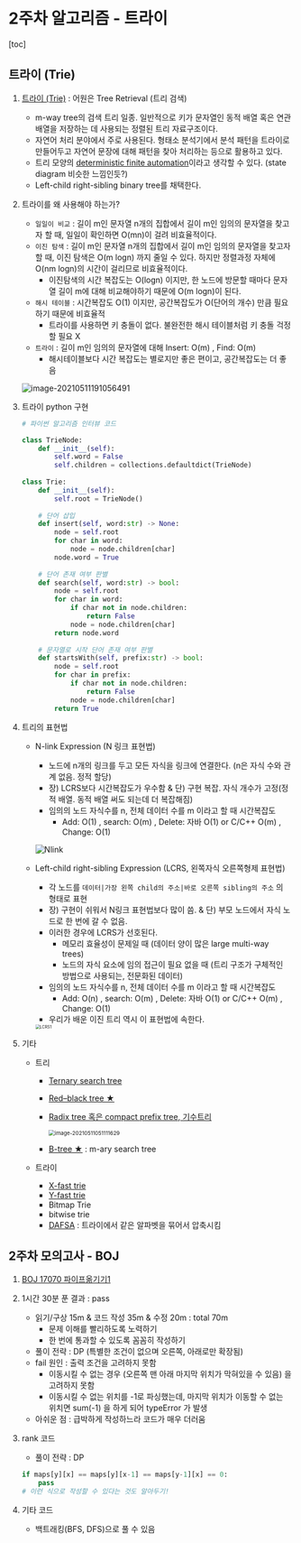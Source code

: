 # 2주차 알고리즘 - 트라이

[toc]

## 트라이 (Trie)

1. [트라이 (Trie)](https://en.wikipedia.org/wiki/Trie) : 어원은 Tree Retrieval (트리 검색)

   - m-way tree의 검색 트리 일종. 일반적으로 키가 문자열인 동적  배열 혹은 연관 배열을 저장하는 데 사용되는 정렬된 트리 자료구조이다.
   - 자연어 처리 분야에서 주로 사용된다. 형태소 분석기에서 분석 패턴을 트라이로 만들어두고 자연어 문장에 대해 패턴을 찾아 처리하는 등으로 활용하고 있다. 
   - 트리 모양의 [deterministic finite automation](https://en.wikipedia.org/wiki/Deterministic_finite_automaton)이라고 생각할 수 있다. (state diagram 비슷한 느낌인듯?)
   - Left-child right-sibling binary tree를 채택한다.

2. 트라이를 왜 사용해야 하는가? 

   - `일일이 비교` : 길이 m인 문자열 n개의 집합에서 길이 m인 임의의 문자열을 찾고자 할 때, 일일이 확인하면 O(mn)이 걸려 비효율적이다.
   - `이진 탐색` : 길이 m인 문자열 n개의 집합에서 길이 m인 임의의 문자열을 찾고자 할 때, 이진 탐색은 O(m logn) 까지 줄일 수 있다. 하지만 정렬과정 자체에 O(nm logn)의 시간이 걸리므로 비효율적이다.
     - 이진탐색의 시간 복잡도는 O(logn) 이지만, 한 노드에 방문할 때마다 문자열 길이 m에 대해 비교해야하기 때문에 O(m logn)이 된다.
   - `해시 테이블` : 시간복잡도 O(1) 이지만, 공간복잡도가 O(단어의 개수) 만큼 필요하기 때문에 비효율적
     - 트라이를 사용하면 키 충돌이 없다. 불완전한 해시 테이블처럼 키 충돌 걱정할 필요 X
   - `트라이` : 길이 m인 임의의 문자열에 대해 Insert: O(m) , Find: O(m)
     - 해시테이블보다 시간 복잡도는 별로지만 좋은 편이고, 공간복잡도는 더 좋음

   ![image-20210511191056491](README.assets/image-20210511191056491.png)

3. 트라이 python 구현 

   ```python
   # 파이썬 알고리즘 인터뷰 코드
   
   class TrieNode:
       def __init__(self):
           self.word = False
           self.children = collections.defaultdict(TrieNode)
           
   class Trie:
       def __init__(self):
           self.root = TrieNode()
       
       # 단어 삽입
       def insert(self, word:str) -> None:
           node = self.root
           for char in word:
               node = node.children[char]
           node.word = True
       
       # 단어 존재 여부 판별
       def search(self, word:str) -> bool:
           node = self.root
           for char in word:
               if char not in node.children:
                   return False
               node = node.children[char]
           return node.word
       
       # 문자열로 시작 단어 존재 여부 판별
       def startsWith(self, prefix:str) -> bool:
           node = self.root
           for char in prefix:
               if char not in node.children:
                   return False
               node = node.children[char]
           return True
   ```

4. 트리의 표현법

   - N-link Expression (N 링크 표현법)

     - 노드에 n개의 링크를 두고 모든 자식을 링크에 연결한다. (n은 자식 수와 관계 없음. 정적 할당)
     - 장) LCRS보다 시간복잡도가 우수함 & 단) 구현 복잡. 자식 개수가 고정(정적 배열. 동적 배열 써도 되는데 더 복잡해짐)
     - 임의의 노드 자식수를 n, 전체 데이터 수를 m 이라고 할 때 시간복잡도
       - Add: O(1) , search: O(m) , Delete: 자바 O(1) or C/C++ O(m) , Change: O(1)

     ![Nlink](README.assets/Nlink.png)

   - Left-child right-sibling Expression (LCRS, 왼쪽자식 오른쪽형제 표현법)

     - 각 노드를 `데이터|가장 왼쪽 child의 주소|바로 오른쪽 sibling의 주소` 의 형태로 표현
     - 장) 구현이 쉬워서 N링크 표현법보다 많이 씀. & 단)  부모 노드에서 자식 노드로 한 번에 갈 수 없음.
     - 이러한 경우에 LCRS가 선호된다.
       - 메모리 효율성이 문제일 때 (데이터 양이 많은 large multi-way trees)
       - 노드의 자식 요소에 임의 접근이 필요 없을 때 (트리 구조가 구체적인 방법으로 사용되는, 전문화된 데이터)
     - 임의의 노드 자식수를 n, 전체 데이터 수를 m 이라고 할 때 시간복잡도
       - Add: O(n) , search: O(m) , Delete: 자바 O(1) or C/C++ O(m) , Change: O(1)
     - 우리가 배운 이진 트리 역시 이 표현법에 속한다.

     <img src="README.assets/LCRS1.png" alt="LCRS1" style="zoom:50%;" />

5. 기타

   - 트리

     - [Ternary search tree](https://en.wikipedia.org/wiki/Ternary_search_tree)

     - [Red–black tree ★](https://en.wikipedia.org/wiki/Red%E2%80%93black_tree)

     - [Radix tree 혹은 compact prefix tree, 기수트리](https://en.wikipedia.org/wiki/Radix_tree)

       <img src="README.assets/기수트리.png" alt="image-20210511051111629" style="zoom:67%;" />

     - [B-tree ★]() : m-ary search tree

   - 트라이

     - [X-fast trie](https://en.wikipedia.org/wiki/X-fast_trie)
     - [Y-fast trie](https://en.wikipedia.org/wiki/Y-fast_trie)
     - Bitmap Trie
     - bitwise trie
     - [DAFSA](https://en.wikipedia.org/wiki/Deterministic_acyclic_finite_state_automaton) : 트라이에서 같은 알파벳을 묶어서 압축시킴





## 2주차 모의고사 - BOJ

1. [BOJ 17070 파이프옮기기1](https://www.acmicpc.net/problem/17070)

2. 1시간 30분 푼 결과 : pass
   - 읽기/구상 15m & 코드 작성 35m & 수정 20m : total 70m
     - 문제 이해를 빨리하도록 노력하기
     - 한 번에 통과할 수 있도록 꼼꼼히 작성하기
   - 풀이 전략 : DP (특별한 조건이 없으며 오른쪽, 아래로만 확장됨)
   - fail 원인 : 출력 조건을 고려하지 못함
     - 이동시킬 수 없는 경우 (오른쪽 맨 아래 마지막 위치가 막혀있을 수 있음) 을 고려하지 못함
     - 이동시킬 수 없는 위치를 -1로 파싱했는데, 마지막 위치가 이동할 수 없는 위치면 sum(-1) 을 하게 되어 typeError 가 발생
   - 아쉬운 점 : 급박하게 작성하느라 코드가 매우 더러움
   
3. rank 코드
   - 풀이 전략 : DP
   
   ```python
   if maps[y][x] == maps[y][x-1] == maps[y-1][x] == 0:
       pass
   # 이런 식으로 작성할 수 있다는 것도 알아두기!
   ```
   
4. 기타 코드
   - 백트래킹(BFS, DFS)으로 풀 수 있음

